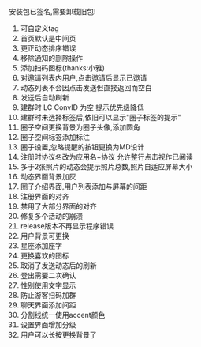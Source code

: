 安装包已签名,需要卸载旧包!

1. 可自定义tag 
2. 首页默认是中间页
3. 更正动态排序错误 
4. 移除通知的删除操作 
5. 添加扫码图标(thanks:小雅)
6. 对邀请列表内用户,点击邀请后显示已邀请
7. 动态列表不会因点击发送但直接返回而空白
8. 发送后自动刷新
9. 建群时 LC ConvID 为空 提示优先级降低
10. 建群时未选择标签后,依旧可以显示"圈子标签的提示"
11. 圈子空间更换背景为圈子头像,添加圆角
12. 圈子空间标签添加标注
13. 圈子设置,忽略提醒的按钮更换为MD设计
14. 注册时协议名改为应用名+协议 允许整行点击视作已阅读
15. 多于2张照片的动态会提示照片总数,照片自适应屏幕大小
16. 动态界面背景加灰
17. 圈子介绍界面,用户列表添加与屏幕的间距
18. 注册界面的对齐
19. 禁用了大部分界面的对齐
20. 修复多个活动的崩溃
21. release版本不再显示程序错误
22. 用户背景可更换
23. 星座添加座字
24. 更换喜欢的图标
25. 取消了发送动态后的刷新
26. 登出需要二次确认
27. 性别使用文字显示
28. 防止游客扫码加群
29. 聊天界面添加间距
30. 分割线统一使用accent颜色
31. 设置界面增加分级
32. 用户可以长按更换背景了
